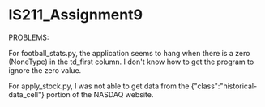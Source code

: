 # IS211_Assignment9

PROBLEMS:

For football_stats.py, the application seems to hang when there is a zero (NoneType) in the td_first column.  I don't know how to get the
program to ignore the zero value.

For apply_stock.py, I was not able to get data from the {"class":"historical-data_cell"} portion of the NASDAQ website.  
